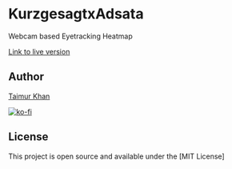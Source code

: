 # KurzgesagtxAdsata
Webcam based Eyetracking Heatmap

[Link to live version](thisistaimur.me/kurzgesagt-adsata)


## Author

[Taimur Khan](thisistaimur.me)

[![ko-fi](https://www.ko-fi.com/img/githubbutton_sm.svg)](https://ko-fi.com/D1D019OYD)

## License
This project is open source and available under the [MIT License]
